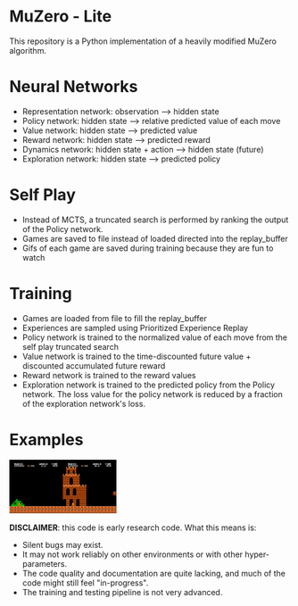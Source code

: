 


MuZero - Lite
======

This repository is a Python implementation of a heavily modified MuZero algorithm. 


Neural Networks
======
 - Representation network: observation --> hidden state
 - Policy network: hidden state --> relative predicted value of each move
 - Value network: hidden state --> predicted value
 - Reward network: hidden state --> predicted reward
 - Dynamics network: hidden state + action --> hidden state (future)
 - Exploration network: hidden state --> predicted policy


Self Play
======
- Instead of MCTS, a truncated search is performed by ranking the output of the Policy network.
- Games are saved to file instead of loaded directed into the replay_buffer
- Gifs of each game are saved during training because they are fun to watch


Training
======
- Games are loaded from file to fill the replay_buffer
- Experiences are sampled using Prioritized Experience Replay
- Policy network is trained to the normalized value of each move from the self play truncated search
- Value network is trained to the time-discounted future value + discounted accumulated future reward
- Reward network is trained to the reward values
- Exploration network is trained to the predicted policy from the Policy network. The loss value for the policy network is reduced by a fraction of the exploration network's loss.


Examples
======
![](1-1.gif)![](2-1.gif)

**DISCLAIMER**: this code is early research code. What this means is:

- Silent bugs may exist.
- It may not work reliably on other environments or with other hyper-parameters.
- The code quality and documentation are quite lacking, and much of the code might still feel "in-progress".
- The training and testing pipeline is not very advanced.
